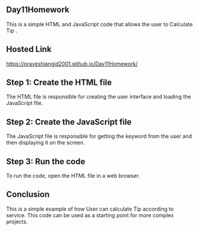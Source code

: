 
## Day11Homework

This is a simple HTML and JavaScript code that allows the user to Calculate Tip .

## Hosted Link

https://praveshjangid2001.github.io/Day11Homework/

## Step 1: Create the HTML file

The HTML file is responsible for creating the user interface and loading the JavaScript file.


## Step 2: Create the JavaScript file

The JavaScript file is responsible for getting the keyword from the user and then displaying it on the screen.



## Step 3: Run the code

To run the code, open the HTML file in a web browser.

## Conclusion

This is a simple example of how User can calculate Tip according to service. This code can be used as a starting point for more complex projects.
